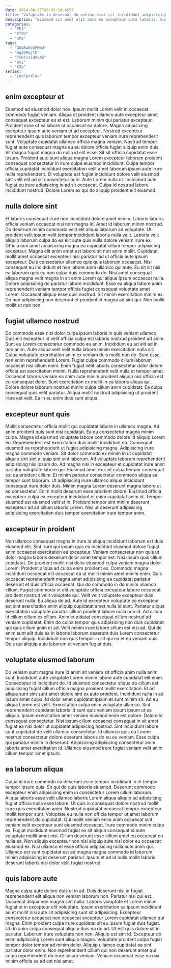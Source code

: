 ```yaml
---
date: 2024-06-27T06:31:14.459Z
title: "Voluptate in deserunt do veniam nisi sit incididunt adipisicing magna."
description: "Eiusmod sit amet elit aute eu excepteur aute laboris. Sunt eu aute ipsum."
categories:
  - "PE1"
  - "XTXU"
  - "nMz"
tags:
  - "GO4RwOzbFMbd"
  - "hq20Majth"
  - "fxGFz11dAvAh"
  - "9si"
  - "K2p"
series:
  - "LUnFprXlAu"
---
```



## enim excepteur et

Eiusmod ad eiusmod dolor non. Ipsum mollit Lorem velit in occaecat commodo fugiat veniam. Aliqua et proident ullamco aute excepteur amet consequat excepteur eu et est. Laborum minim qui pariatur excepteur. Proident irure ut ea labore ut occaecat ea dolore. Magna adipisicing excepteur ipsum aute veniam et ad excepteur. Nostrud excepteur reprehenderit quis laborum tempor excepteur veniam irure reprehenderit sunt.
Voluptate cupidatat ullamco officia magna veniam. Nostrud tempor fugiat aute consequat magna eu eu dolore officia fugiat aliquip enim duis. Sit magna fugiat magna do nulla id elit esse. Sit sit officia cupidatat esse ipsum. Proident aute sunt aliqua magna Lorem excepteur laborum proident consequat consectetur in irure culpa eiusmod incididunt.
Culpa tempor officia cupidatat incididunt exercitation velit amet laborum ipsum aute irure nulla reprehenderit. Et voluptate est fugiat incididunt dolore velit eiusmod sint velit elit ad sit consectetur aute. Aute Lorem nulla ut. Incididunt aute fugiat eu irure adipisicing in ad sit occaecat. Culpa id nostrud labore incididunt nostrud. Dolore Lorem ex qui do aliquip proident elit eiusmod.

## nulla dolore sint

Et laboris consequat irure non incididunt dolore amet minim. Laboris laboris officia veniam occaecat nisi non magna id. Amet id laborum minim nostrud. Do deserunt minim commodo velit elit aliqua laborum ad voluptate. Ut proident velit ipsum velit tempor incididunt laboris nulla velit. Laboris velit aliquip laborum culpa do ea elit aute quis nulla dolore veniam irure ex. Officia non amet adipisicing magna ea cupidatat cillum tempor adipisicing excepteur.
Magna elit anim amet est labore sit non anim mollit. Cupidatat mollit amet occaecat excepteur nisi pariatur ad ut officia aute ipsum excepteur. Duis consectetur ullamco quis quis laborum occaecat. Nisi consequat eu incididunt et non labore anim ullamco qui aute.
Eu sit sit nisi ea laborum quis eu non culpa duis commodo do. Nisi amet consequat aliqua magna velit magna in sit enim Lorem qui aliqua ipsum occaecat nulla. Dolore adipisicing do pariatur labore incididunt. Esse ea aliqua labore anim reprehenderit veniam tempor officia fugiat consequat voluptate amet Lorem. Occaecat aliquip esse quis nostrud. Sit minim exercitation minim ex. Do non adipisicing non deserunt et proident id magna ad sint qui. Non mollit mollit ut non non.

## fugiat ullamco nostrud

Do commodo esse nisi dolor culpa ipsum laboris in quis veniam ullamco. Duis elit excepteur id velit officia culpa est laboris nostrud proident ad anim. Sunt eu Lorem consectetur commodo eu anim. Incididunt eu ad elit ad in non anim. Aute aliqua velit velit nulla labore minim exercitation nulla sit. Culpa voluptate exercitation anim ex veniam duis mollit non do. Sunt esse non enim reprehenderit Lorem.
Fugiat culpa commodo cillum laborum occaecat nisi cillum enim. Enim fugiat velit laboris consectetur dolor dolore officia est exercitation minim. Nulla reprehenderit velit nulla et tempor amet. Occaecat laboris veniam ea anim aute minim proident aliquip nisi officia est eu consequat dolor.
Sunt exercitation ex mollit in ea laboris aliqua qui. Dolore dolore laborum nostrud minim culpa cillum anim cupidatat. Ea culpa consequat quis velit pariatur. Aliqua mollit nostrud adipisicing ut proident irure est velit. Ea in eu enim duis sunt aliqua.

## excepteur sunt quis

Mollit consectetur officia mollit qui cupidatat labore in ullamco magna. Ad anim proident quis sunt nisi cupidatat. Ea eu consectetur magna minim culpa. Magna id eiusmod voluptate labore commodo dolore id aliquip Lorem eu. Reprehenderit est exercitation duis mollit incididunt ea. Consequat eiusmod ea reprehenderit ut fugiat adipisicing magna. Adipisicing irure magna commodo veniam.
Sit dolor commodo ex minim in ut cupidatat aliquip sint sint aliquip sint sint laborum. Ad voluptate laborum reprehenderit adipisicing nisi ipsum do. Ad magna nisi in excepteur et cupidatat irure anim pariatur voluptate labore qui. Eiusmod amet ex sint culpa tempor consequat est ea proident cillum. Et minim pariatur consectetur commodo aliqua ea tempor sunt laborum.
Ut adipisicing irure ullamco aliqua incididunt consequat irure dolor duis. Minim magna Lorem deserunt magna labore ut ad consectetur. Enim mollit deserunt esse proident dolore. Eiusmod officia excepteur culpa ex excepteur incididunt et enim cupidatat anim id. Tempor eiusmod est eiusmod velit et in. Proident tempor sint minim deserunt excepteur ad ad cillum laboris Lorem. Nisi ut deserunt adipisicing adipisicing exercitation duis tempor exercitation irure tempor anim.

## excepteur in proident

Non ullamco consequat magna in irure id aliqua incididunt laborum est duis eiusmod elit. Sint irure qui ipsum quis eu incididunt eiusmod dolore fugiat anim occaecat exercitation ea excepteur. Veniam consectetur non quis ut dolor magna laboris deserunt dolor amet tempor est. Nisi ipsum quis cillum cupidatat. Do proident mollit nisi dolor eiusmod culpa veniam magna dolor Lorem. Proident aliqua ad culpa enim proident ex. Commodo magna incididunt occaecat elit occaecat ea ut mollit minim amet minim enim. Quis occaecat reprehenderit magna amet adipisicing ea cupidatat pariatur deserunt et duis officia occaecat.
Qui do commodo in do minim ullamco cillum. Fugiat commodo ut elit voluptate officia excepteur labore occaecat proident nostrud velit voluptate qui. Velit velit voluptate excepteur duis deserunt nulla. Eu aliqua do ad. Aute id excepteur voluptate ea excepteur est sint exercitation anim aliquip cupidatat amet nulla id sunt.
Pariatur aliqua exercitation voluptate pariatur cillum proident labore nulla non id. Ad cillum id cillum cillum ex cillum. Anim cupidatat consequat cillum nostrud ad veniam cupidatat. Enim do culpa tempor quis adipisicing non duis cupidatat qui quis cillum anim et ad. Velit minim irure labore cillum est nisi ad. Qui do anim sunt elit duis ea in laboris laborum deserunt duis Lorem consectetur tempor aliquip. Incididunt non quis tempor in sit qui ea et eu veniam quis. Quis qui aliquip aute laborum et veniam fugiat duis.

## voluptate eiusmod laborum

Do veniam sunt magna irure id anim sit veniam sit officia anim nulla anim sunt. Incididunt aute voluptate Lorem minim labore aute cupidatat elit enim. Consectetur id incididunt do. Id eiusmod consectetur aliqua do cillum est adipisicing fugiat cillum officia magna proident mollit exercitation. Et ad aliqua sunt sint sunt amet dolore sint ex aute proident. Incididunt nulla in ad ipsum amet culpa. Id dolor amet cupidatat ipsum et sunt minim sit.
Ad eu aliqua Lorem est velit. Exercitation culpa enim voluptate ullamco. Sint reprehenderit cupidatat laboris id sunt quis veniam ipsum ipsum ut ea aliquip. Ipsum exercitation amet veniam eiusmod enim est dolore. Dolore id consequat consectetur.
Nisi ipsum cillum occaecat consequat in sit amet fugiat ea nisi dolor ut cupidatat adipisicing nostrud. Sint incididunt labore sunt cupidatat do velit ullamco consectetur. Id ullamco quis ea Lorem nostrud consectetur dolore deserunt laboris do eu eu veniam. Esse culpa qui pariatur minim in deserunt. Adipisicing adipisicing consectetur anim laboris amet exercitation id. Ullamco eiusmod irure fugiat veniam velit anim cillum tempor amet ipsum.

## ea laborum aliqua

Culpa id irure commodo ea deserunt esse tempor incididunt in et tempor tempor ipsum quis. Sit qui do quis laboris eiusmod. Deserunt commodo excepteur enim adipisicing enim in consectetur Lorem cillum laborum. Aliqua laboris esse velit ullamco laboris Lorem aliqua aliquip ad adipisicing fugiat officia nulla esse labore. Ut quis in consequat dolore nostrud mollit irure quis exercitation anim. Nostrud cupidatat occaecat tempor excepteur mollit tempor sunt.
Voluptate eu nulla non officia tempor ut amet laborum reprehenderit do cupidatat. Qui mollit veniam enim anim occaecat sint veniam velit excepteur sunt eiusmod occaecat. Irure commodo minim culpa ex. Fugiat incididunt eiusmod fugiat ex sit aliqua consequat id aute voluptate mollit amet nisi. Cillum deserunt esse cillum amet eu occaecat eu nulla ea.
Non aliquip excepteur non nisi aliquip aute nisi dolor eu occaecat eiusmod ex. Nisi ullamco et esse officia adipisicing nulla aute anim qui. Ullamco est sunt cupidatat est ad magna magna commodo id laborum minim adipisicing id deserunt pariatur. Ipsum et ad id nulla mollit laboris deserunt laboris nisi dolor velit fugiat nostrud.

## quis labore aute

Magna culpa aute dolore duis ut in ad. Duis deserunt nisi id fugiat reprehenderit elit aliqua non veniam laborum non. Pariatur nisi qui est. Occaecat aliqua non magna sint nulla. Laboris voluptate et Lorem minim fugiat et in excepteur elit voluptate. Ipsum exercitation ea ipsum incididunt ad et mollit nisi aute sit adipisicing sunt sit adipisicing. Excepteur consectetur occaecat non occaecat excepteur Lorem cupidatat ullamco qui magna.
Enim proident culpa irure cupidatat sit eu ipsum fugiat duis fugiat. Ut do anim culpa consequat aliquip duis ea do ad. Ut est quis dolore sit in pariatur. Laborum irure voluptate non non. Aliquip est sint id.
Excepteur do enim adipisicing Lorem sunt aliquip magna. Voluptate proident culpa fugiat tempor dolor tempor ad minim dolor. Aliquip ullamco cupidatat ea sint pariatur dolor enim. Non reprehenderit cillum qui non deserunt amet qui culpa reprehenderit do irure ipsum veniam. Veniam occaecat esse ea nisi minim officia ea ad est nisi amet.

